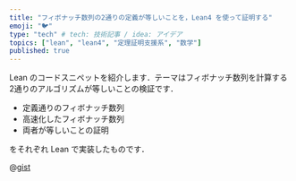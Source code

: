 ```yaml
---
title: "フィボナッチ数列の2通りの定義が等しいことを，Lean4 を使って証明する"
emoji: "🐦"
type: "tech" # tech: 技術記事 / idea: アイデア
topics: ["lean", "lean4", "定理証明支援系", "数学"]
published: true
---
```


Lean のコードスニペットを紹介します．テーマはフィボナッチ数列を計算する2通りのアルゴリズムが等しいことの検証です．

* 定義通りのフィボナッチ数列
* 高速化したフィボナッチ数列
* 両者が等しいことの証明

をそれぞれ Lean で実装したものです．

@[gist](https://gist.github.com/Seasawher/33cab5255dc5d5febab7d879e9b4fa34)
